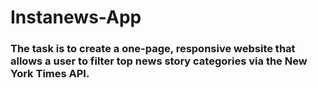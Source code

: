 # Instanews-App
### The task is to create a one-page, responsive website that allows a user to filter top news story categories via the New York Times API.
